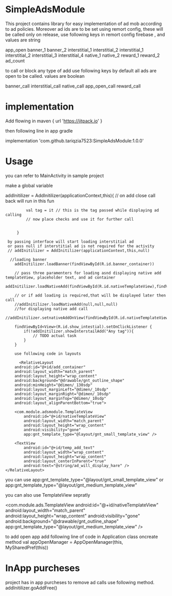 # SimpleAdsModule
 This project contains library for easy implementation of ad mob according to ad policies. Moreover ad ids are to be set using remort config, these will be called only on release, use following keys in remort config firebase , and values are string
 
 app_open
 banner_1
 banner_2
 interstitial_1
 interstitial_2
 interstitial_1
 interstitial_2
 interstitial_3
 interstitial_4
 native_1
 native_2
 reward_1
 reward_2
 ad_count
 
 to call or block any type of add use following keys by default all ads are open to be called. values are boolean
 
 banner_call
 interstitial_call
 native_call
 app_open_call
 reward_call
 
 # implementation 
 Add flowing in 
  maven { url 'https://jitpack.io' }
  
  then following line in app gradle
  
 implementation 'com.github.tariqzia7523:SimpleAdsModule:1.0.0'

# Usage 
you can refer to MainActivity in sample project

make a global variable 
  
  addInitilizer = AddInitilizer(applicationContext,this){
             // on add close call back will run in this fun


             val tag = it // this is the tag passed while displaying ad calling
             // now place checks and use it for further call


         }
         
     by passing interface will start loading interstitial ad
     or pass null if interstitial ad is not required for the activity
     // addInitilizer = AddInitilizer(applicationContext,this,null)
     
      //loading banner
        addInitilizer.loadBanner(findViewById(R.id.banner_container))

        // pass three paramenters for loading asnd displaying native add templateView, placeholder text, and ad container
        addInitilizer.loadNativeAdd(findViewById(R.id.nativeTemplateView),findViewById(R.id.temp_add_text),findViewById(R.id.add_container))

        // or if add loading is required,that will be displayed later then call
        //addInitilizer.loadNativeAdd(null,null,null)
        //for displaying native add call
        //addInitilizer.setnativeAddOnView(findViewById(R.id.nativeTemplateView))

        findViewById<View>(R.id.show_intestial).setOnClickListener {
            if(!addInitilizer.showInterstailAdd("Any tag")){
                // TODO actual task
            }
        }
        
        use following code in layouts
        
          <RelativeLayout
        android:id="@+id/add_container"
        android:layout_width="match_parent"
        android:layout_height="wrap_content"
        android:background="@drawable/gnt_outline_shape"
        android:minHeight="@dimen/_130sdp"
        android:layout_marginLeft="@dimen/_10sdp"
        android:layout_marginRight="@dimen/_10sdp"
        android:layout_marginTop="@dimen/_10sdp"
        android:layout_alignParentBottom="true">

        <com.module.adsmodule.TemplateView
            android:id="@+id/nativeTemplateView"
            android:layout_width="match_parent"
            android:layout_height="wrap_content"
            android:visibility="gone"
            app:gnt_template_type="@layout/gnt_small_template_view" />

        <TextView
            android:id="@+id/temp_add_text"
            android:layout_width="wrap_content"
            android:layout_height="wrap_content"
            android:layout_centerInParent="true"
            android:text="@string/ad_will_display_hare" />
    </RelativeLayout>

you can use 
app:gnt_template_type="@layout/gnt_small_template_view" or app:gnt_template_type="@layout/gnt_medium_template_view"

you can also use TemplateView sepratly


 <com.module.ads.TemplateView
            android:id="@+id/nativeTemplateView"
            android:layout_width="match_parent"
            android:layout_height="wrap_content"
            android:visibility="gone"
            android:background="@drawable/gnt_outline_shape"
            app:gnt_template_type="@layout/gnt_medium_template_view"
            />
            

to add open app add following line of code in Application class oncreate method
val appOpenManager = AppOpenManager(this, MySharedPref(this))


# InApp purcheses
project has in app purcheses to remove ad calls use following method.
addInitilizer.goAddFree()


